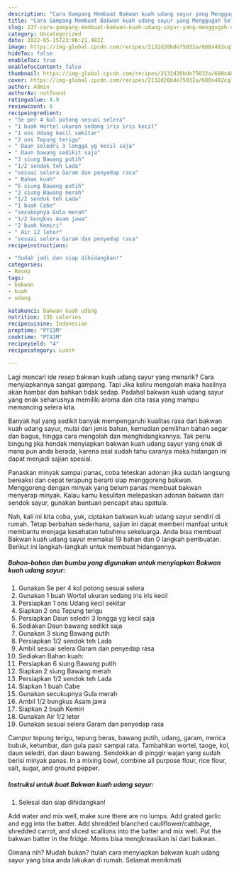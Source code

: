 ```yaml
---
description: "Cara Gampang Membuat Bakwan kuah udang sayur yang Menggugah Selera, Buat Buka Puasa}"
title: "Cara Gampang Membuat Bakwan kuah udang sayur yang Menggugah Selera, Buat Buka Puasa}"
slug: 237-cara-gampang-membuat-bakwan-kuah-udang-sayur-yang-menggugah-selera-buat-buka-puasa
category: Uncategorized
date: 2022-05-15T23:06:21.482Z
image: https://img-global.cpcdn.com/recipes/2132d26bde75032a/680x482cq70/bakwan-kuah-udang-sayur-foto-resep-utama.jpg
hideToc: false
enableToc: true
enableTocContent: false
thumbnail: https://img-global.cpcdn.com/recipes/2132d26bde75032a/680x482cq70/bakwan-kuah-udang-sayur-foto-resep-utama.jpg
cover: https://img-global.cpcdn.com/recipes/2132d26bde75032a/680x482cq70/bakwan-kuah-udang-sayur-foto-resep-utama.jpg
author: Admin
authorAv: notfound
ratingvalue: 4.9
reviewcount: 6
recipeingredient:
- "Se per 4 kol potong sesuai selera"
- "1 buah Wortel ukuran sedang iris iris kecil"
- "1 ons Udang kecil sekitar"
- "2 ons Tepung terigu"
- " Daun seledri 3 longga yg kecil saja"
- " Daun bawang sedikit saja"
- "3 siung Bawang putih"
- "1/2 sendok teh Lada"
- "sesuai selera Garam dan penyedap rasa"
- " Bahan kuah"
- "6 siung Bawang putih"
- "2 siung Bawang merah"
- "1/2 sendok teh Lada"
- "1 buah Cabe"
- "secukupnya Gula merah"
- "1/2 bungkus Asam jawa"
- "2 buah Kemiri"
- " Air 12 leter"
- "sesuai selera Garam dan penyedap rasa"
recipeinstructions:

- "Sudah jadi dan siap dihidangkan!"
categories:
- Resep
tags:
- bakwan
- kuah
- udang

katakunci: bakwan kuah udang 
nutrition: 136 calories
recipecuisine: Indonesian
preptime: "PT13M"
cooktime: "PT41M"
recipeyield: "4"
recipecategory: Lunch

---
```



Lagi mencari ide resep bakwan kuah udang sayur yang menarik? Cara menyiapkannya sangat gampang. Tapi Jika keliru mengolah maka hasilnya akan hambar dan bahkan tidak sedap. Padahal bakwan kuah udang sayur yang enak seharusnya memiliki aroma dan cita rasa yang mampu memancing selera kita.


Banyak hal yang sedikit banyak mempengaruhi kualitas rasa dari bakwan kuah udang sayur, mulai dari jenis bahan, kemudian pemilihan bahan segar dan bagus, hingga cara mengolah dan menghidangkannya. Tak perlu bingung jika hendak menyiapkan bakwan kuah udang sayur yang enak di mana pun anda berada, karena asal sudah tahu caranya maka hidangan ini dapat menjadi sajian spesial.

Panaskan minyak sampai panas, coba teteskan adonan jika sudah langsung bereaksi dan cepat terapung berarti siap menggoreng bakwan. Menggoreng dengan minyak yang belum panas membuat bakwan menyerap minyak. Kalau kamu kesulitan melepaskan adonan bakwan dari sendok sayur, gunakan bantuan pencapit atau spatula.


Nah, kali ini kita coba, yuk, ciptakan bakwan kuah udang sayur sendiri di rumah. Tetap berbahan sederhana, sajian ini dapat memberi manfaat untuk membantu menjaga kesehatan tubuhmu sekeluarga. Anda bisa membuat Bakwan kuah udang sayur memakai 19 bahan dan 0 langkah pembuatan. Berikut ini langkah-langkah untuk membuat hidangannya.

<!--inarticleads1-->

##### Bahan-bahan dan bumbu yang digunakan untuk menyiapkan Bakwan kuah udang sayur:

1. Gunakan Se per 4 kol potong sesuai selera
1. Gunakan 1 buah Wortel ukuran sedang iris iris kecil
1. Persiapkan 1 ons Udang kecil sekitar
1. Siapkan 2 ons Tepung terigu
1. Persiapkan  Daun seledri 3 longga yg kecil saja
1. Sediakan  Daun bawang sedikit saja
1. Gunakan 3 siung Bawang putih
1. Persiapkan 1/2 sendok teh Lada
1. Ambil sesuai selera Garam dan penyedap rasa
1. Sediakan  Bahan kuah:
1. Persiapkan 6 siung Bawang putih
1. Siapkan 2 siung Bawang merah
1. Persiapkan 1/2 sendok teh Lada
1. Siapkan 1 buah Cabe
1. Gunakan secukupnya Gula merah
1. Ambil 1/2 bungkus Asam jawa
1. Siapkan 2 buah Kemiri
1. Gunakan  Air 1/2 leter
1. Gunakan sesuai selera Garam dan penyedap rasa


Campur tepung terigu, tepung beras, bawang putih, udang, garam, merica bubuk, ketumbar, dan gula pasir sampai rata. Tambahkan wortel, taoge, kol, daun seledri, dan daun bawang. Sendokkan di pinggir wajan yang sudah berisi minyak panas. In a mixing bowl, combine all purpose flour, rice flour, salt, sugar, and ground pepper. 

<!--inarticleads2-->

##### Instruksi untuk buat Bakwan kuah udang sayur:


1. Selesai dan siap dihidangkan!

Add water and mix well, make sure there are no lumps. Add grated garlic and egg into the batter. Add shredded blanched cauliflower/cabbage, shredded carrot, and sliced scallions into the batter and mix well. Put the bakwan batter in the fridge. Moms bisa mengkreasikan isi dari bakwan. 

Gimana nih? Mudah bukan? Itulah cara menyiapkan bakwan kuah udang sayur yang bisa anda lakukan di rumah. Selamat menikmati
